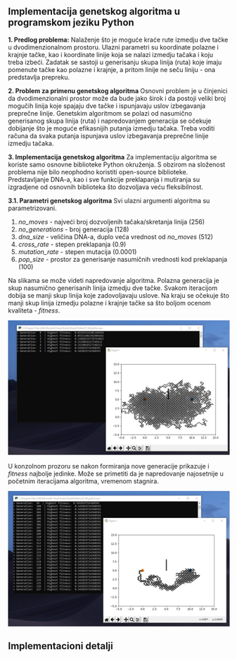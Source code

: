 ## Implementacija genetskog algoritma u programskom jeziku Python

**1. Predlog problema:**
Nalaženje što je moguće kraće rute izmedju dve tačke u dvodimenzionalnom prostoru. Ulazni parametri su koordinate polazne i krajnje tačke, kao i koordinate linije koja se nalazi izmedju tačaka i koju treba izbeći. Zadatak se sastoji u generisanju skupa linija (ruta) koje imaju pomenute tačke kao polazne i krajnje, a pritom linije ne seču liniju - ona predstavlja prepreku.

**2. Problem za primenu genetskog algoritma**
Osnovni problem je u činjenici da dvodimenzionalni prostor može da bude jako širok i da postoji veliki broj mogučih linija koje spajaju dve tačke i ispunjavaju uslov izbegavanja preprečne linije. Genetskim algoritmom se polazi od nasumično generisanog skupa linija (ruta) i napredovanjem generacija se očekuje dobijanje što je moguće efikasnijih putanja izmedju tačaka. Treba voditi računa da svaka putanja ispunjava uslov izbegavanja preprečne linije izmedju tačaka.

**3. Implementacija genetskog algoritma**
Za implementaciju algoritma se koriste samo osnovne biblioteke Python okruženja. S obzirom na složenost problema nije bilo neophodno koristiti open-source biblioteke. Predstavljanje DNA-a, kao i sve funkcije preklapanja i mutiranja su izgradjene od osnovnih biblioteka što dozvoljava veću fleksibilnost.

**3.1. Parametri genetskog algoritma**
Svi ulazni argumenti algoritma su parametrizovani.
1. *no_moves* - najveći broj dozvoljenih tačaka/skretanja linija (256)
2. *no_generations* - broj generacija (128)
3. *dna_size* - veličina DNA-a, duplo veća vrednost od *no_moves* (512)
4. *cross_rate* - stepen preklapanja (0.9)
5. *mutation_rate* - stepen mutacija (0.0001)
6. *pop_size* - prostor za generisanje nasumičnih vrednosti kod preklapanja (100)

Na slikama se može videti napredovanje algoritma. Polazna generacija je skup nasumično generisanih linija izmedju dve tačke. Svakom iteracijom dobija se manji skup linija koje zadovoljavaju uslove. Na kraju se očekuje što manji skup linija izmedju polazne i krajnje tačke sa što boljom ocenom kvaliteta - *fitness*.
 
![alt text][screenshot_algotithm_start]

[screenshot_algotithm_start]: metadata/algorithm-start.jpg

U konzolnom prozoru se nakon formiranja nove generacije prikazuje i *fitness* najbolje jedinke. Može se primetiti da je napredovanje najosetnije u početnim iteracijama algoritma, vremenom stagnira.

![alt text][screenshot_algotithm_end]

[screenshot_algotithm_end]: metadata/algorithm-end.jpg

## Implementacioni detalji
